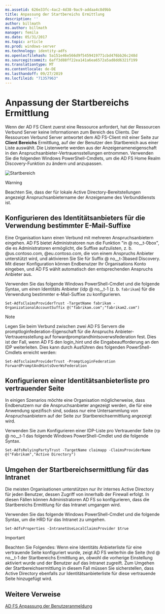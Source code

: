 ```yaml
---
ms.assetid: 626e33fc-4ac2-4d38-9ac9-addaa4c8d9bb
title: Anpassung der Startbereichs Ermittlung
description: ''
author: billmath
ms.author: billmath
manager: femila
ms.date: 05/31/2017
ms.topic: article
ms.prod: windows-server
ms.technology: identity-adfs
ms.openlocfilehash: 5a151e46e566d9f5459419771cbd476bb26c248d
ms.sourcegitcommit: 6aff3d88ff22ea141a6ea6572a5ad8dd6321f199
ms.translationtype: MT
ms.contentlocale: de-DE
ms.lasthandoff: 09/27/2019
ms.locfileid: "71357963"
---
```

# <a name="home-realm-discovery-customization"></a>Anpassung der Startbereichs Ermittlung


Wenn der AD FS Client zuerst eine Ressource anfordert, hat der Ressourcen Verbund Server keine Informationen zum Bereich des Clients. Der Ressourcen Verbund Server antwortet dem AD FS-Client mit einer Seite zur **Client Bereichs** Ermittlung, auf der der Benutzer den Startbereich aus einer Liste auswählt. Die Listenwerte werden aus der Anzeigenameneigenschaft in den Anspruchsanbieter-Vertrauensstellungen entnommen. Verwenden Sie die folgenden Windows PowerShell-Cmdlets, um die AD FS Home Realm Discovery-Funktion zu ändern und anzupassen.  
  
![Startbereich](media/AD-FS-user-sign-in-customization/ADFS_Blue_Custom4.png)  
  
> [!WARNING]  
> Beachten Sie, dass der für lokale Active Directory-Bereitstellungen angezeigt Anspruchsanbietername der Anzeigename des Verbunddiensts ist.  
  



## <a name="configure-identity-provider-to-use-certain-email-suffixes"></a>Konfigurieren des Identitätsanbieters für die Verwendung bestimmter E-Mail-Suffixe  
Eine Organisation kann einen Verbund mit mehreren Anspruchsanbietern eingehen. AD FS bietet Administratoren nun die Funktion "in @ no__t-0box", die es Administratoren ermöglicht, die Suffixe aufzulisten, z. b. @us.contoso.com, @eu.contoso.com, die von einem Anspruchs Anbieter unterstützt wird, und aktivieren Sie Sie für Suffix @ no__t-3based Discovery. Mit dieser Konfiguration können Endbenutzer Ihr Organisations Konto eingeben, und AD FS wählt automatisch den entsprechenden Anspruchs Anbieter aus.  
  
Verwenden Sie das folgende Windows PowerShell-Cmdlet und die folgende Syntax, um einen Identitäts Anbieter \(idp @ no__t-1 (z. b. `fabrikam`) für die Verwendung bestimmter e-Mail-Suffixe zu konfigurieren.  
  

`Set-AdfsClaimsProviderTrust -TargetName fabrikam -OrganizationalAccountSuffix @("fabrikam.com";"fabrikam2.com") ` 
 
>[!NOTE]
> Legen Sie beim Verbund zwischen zwei AD FS Servern die promptloginfederation-Eigenschaft für die Anspruchs Anbieter-Vertrauensstellung auf forwardpromptandhintsoverwsfederation fest.  Dies ist der Fall, wenn AD FS den login_hint und die Eingabeaufforderung an den IDP weiterleiten.  Dies kann durch Ausführen des folgenden PowerShell-Cmdlets erreicht werden:
>
>`Set-AdfsclaimsProviderTrust -PromptLoginFederation ForwardPromptAndHintsOverWsFederation`

## <a name="configure-an-identity-provider-list-per-relying-party"></a>Konfigurieren einer Identitätsanbieterliste pro vertrauender Seite  
In einigen Szenarios möchte eine Organisation möglicherweise, dass Endbenutzern nur die Anspruchsanbieter angezeigt werden, die für eine Anwendung spezifisch sind, sodass nur eine Untersammlung von Anspruchsanbietern auf der Seite zur Startbereichsermittlung angezeigt wird.  
  
Verwenden Sie zum Konfigurieren einer IDP-Liste pro Vertrauender Seite \(rp @ no__t-1 das folgende Windows PowerShell-Cmdlet und die folgende Syntax.  
  
 
`Set-AdfsRelyingPartyTrust -TargetName claimapp -ClaimsProviderName @("Fabrikam","Active Directory") ` 

  
## <a name="bypass-home-realm-discovery-for-the-intranet"></a>Umgehen der Startbereichsermittlung für das Intranet  
Die meisten Organisationen unterstützen nur ihr internes Active Directory für jeden Benutzer, dessen Zugriff von innerhalb der Firewall erfolgt. In diesen Fällen können Administratoren AD FS so konfigurieren, dass die Startbereichs Ermittlung für das Intranet umgangen wird.  
  
Verwenden Sie das folgende Windows PowerShell-Cmdlet und die folgende Syntax, um die HRD für das Intranet zu umgehen.  
  

`Set-AdfsProperties -IntranetUseLocalClaimsProvider $true ` 
 
  
> [!IMPORTANT]  
> Beachten Sie Folgendes: Wenn eine Identitäts Anbieterliste für eine vertrauende Seite konfiguriert wurde, zeigt AD FS weiterhin die Seite \(hrd @ no__t-1 der Startbereichs Ermittlung an, obwohl die vorherige Einstellung aktiviert wurde und der Benutzer auf das Intranet zugreift. Zum Umgehen der Startbereichsermittlung in diesem Fall müssen Sie sicherstellen, dass Active Directory ebenfalls zur Identitätsanbieterliste für diese vertrauende Seite hinzugefügt wird.  

## <a name="additional-references"></a>Weitere Verweise 
[AD FS Anpassung der Benutzeranmeldung](AD-FS-user-sign-in-customization.md)  
